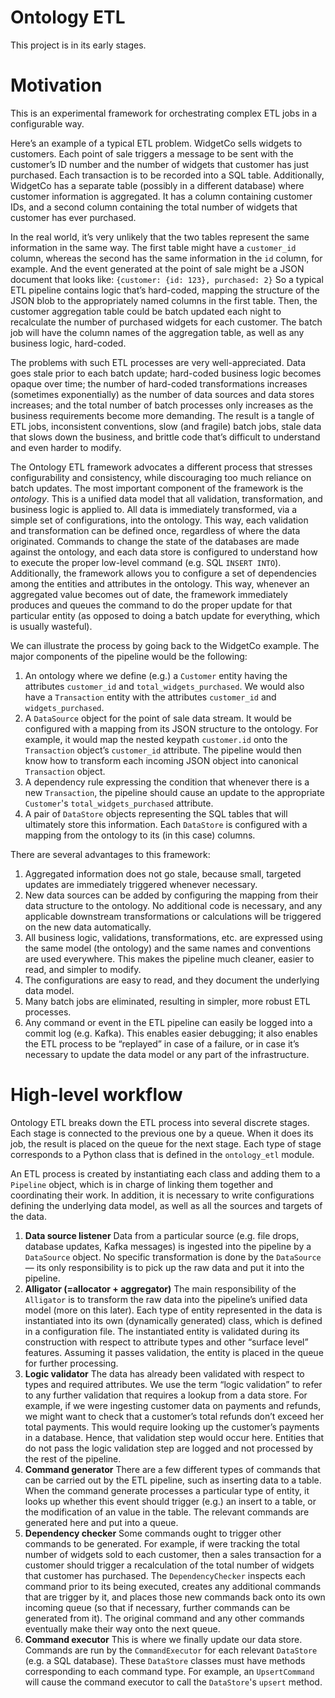 # Ontology ETL
This project is in its early stages.

# Motivation

This is an experimental framework for orchestrating complex ETL jobs in a configurable way.

Here’s an example of a typical ETL problem. WidgetCo sells widgets to customers. Each point of sale triggers a message to be sent with the customer’s ID number and the number of widgets that customer has just purchased. Each transaction is to be recorded into a SQL table. Additionally, WidgetCo has a separate table (possibly in a different database) where customer information is aggregated. It has a column containing customer IDs, and a second column containing the total number of widgets that customer has ever purchased.

In the real world, it’s very unlikely that the two tables represent the same information in the same way. The first table might have a `customer_id` column, whereas the second has the same information in the `id` column, for example. And the event generated at the point of sale might be a JSON document that looks like: `{customer: {id: 123}, purchased: 2}` So a typical ETL pipeline contains logic that’s hard-coded, mapping the structure of the JSON blob to the appropriately named columns in the first table. Then, the customer aggregation table could be batch updated each night to recalculate the number of purchased widgets for each customer. The batch job will have the column names of the aggregation table, as well as any business logic, hard-coded.

The problems with such ETL processes are very well-appreciated. Data goes stale prior to each batch update; hard-coded business logic becomes opaque over time; the number of hard-coded transformations increases (sometimes exponentially) as the number of data sources and data stores increases; and the total number of batch processes only increases as the business requirements become more demanding. The result is a tangle of ETL jobs, inconsistent conventions, slow (and fragile) batch jobs, stale data that slows down the business, and brittle code that’s difficult to understand and even harder to modify.

The Ontology ETL framework advocates a different process that stresses configurability and consistency, while discouraging too much reliance on batch updates. The most important component of the framework is the *ontology*. This is a unified data model that all validation, transformation, and business logic is applied to. All data is immediately transformed, via a simple set of configurations, into the ontology. This way, each validation and transformation can be defined once, regardless of where the data originated. Commands to change the state of the databases are made against the ontology, and each data store is configured to understand how to execute the proper low-level command (e.g. SQL `INSERT INTO`). Additionally, the framework allows you to configure a set of dependencies among the entities and attributes in the ontology. This way, whenever an aggregated value becomes out of date, the framework immediately produces and queues the command to do the proper update for that particular entity (as opposed to doing a batch update for everything, which is usually wasteful).

We can illustrate the process by going back to the WidgetCo example. The major components of the pipeline would be the following:


1. An ontology where we define (e.g.) a `Customer` entity having the attributes `customer_id` and `total_widgets_purchased`. We would also have a `Transaction` entity with the attributes `customer_id` and `widgets_purchased`.
2. A `DataSource` object for the point of sale data stream. It would be configured with a mapping from its JSON structure to the ontology. For example, it would map the nested keypath `customer.id` onto the `Transaction` object’s `customer_id` attribute. The pipeline would then know how to transform each incoming JSON object into canonical `Transaction` object.
3. A dependency rule expressing the condition that whenever there is a new `Transaction`, the pipeline should cause an update to the appropriate `Customer`'s `total_widgets_purchased` attribute.
4. A pair of `DataStore` objects representing the SQL tables that will ultimately store this information. Each `DataStore` is configured with a mapping from the ontology to its (in this case) columns.

There are several advantages to this framework:


1. Aggregated information does not go stale, because small, targeted updates are immediately triggered whenever necessary.
2. New data sources can be added by configuring the mapping from their data structure to the ontology. No additional code is necessary, and any applicable downstream transformations or calculations will be triggered on the new data automatically. 
3. All business logic, validations, transformations, etc. are expressed using the same model (the ontology) and the same names and conventions are used everywhere. This makes the pipeline much cleaner, easier to read, and simpler to modify.
4. The configurations are easy to read, and they document the underlying data model.
5. Many batch jobs are eliminated, resulting in simpler, more robust ETL processes.
6. Any command or event in the ETL pipeline can easily be logged into a commit log (e.g. Kafka). This enables easier debugging; it also enables the ETL process to be “replayed” in case of a failure, or in case it’s necessary to update the data model or any part of the infrastructure.
# High-level workflow

Ontology ETL breaks down the ETL process into several discrete stages. Each stage is connected to the previous one by a queue. When it does its job, the result is placed on the queue for the next stage. Each type of stage corresponds to a Python class that is defined in the `ontology_etl` module.

An ETL process is created by instantiating each class and adding them to a `Pipeline` object, which is in charge of linking them together and coordinating their work. In addition, it is necessary to write configurations defining the underlying data model, as well as all the sources and targets of the data.


1. **Data source listener** Data from a particular source (e.g. file drops, database updates, Kafka messages) is ingested into the pipeline by a `DataSource` object. No specific transformation is done by the `DataSource` — its only responsibility is to pick up the raw data and put it into the pipeline.
2. **Alligator (=allocator + aggregator)** The main responsibility of the `Alligator` is to transform the raw data into the pipeline’s unified data model (more on this later). Each type of entity represented in the data is instantiated into its own (dynamically generated) class, which is defined in a configuration file. The instantiated entity is validated during its construction with respect to attribute types and other “surface level” features. Assuming it passes validation, the entity is placed in the queue for further processing.
3. **Logic validator** The data has already been validated with respect to types and required attributes. We use the term “logic validation” to refer to any further validation that requires a lookup from a data store. For example, if we were ingesting customer data on payments and refunds, we might want to check that a customer’s total refunds don’t exceed her total payments. This would require looking up the customer’s payments in a database. Hence, that validation step would occur here. Entities that do not pass the logic validation step are logged and not processed by the rest of the pipeline.
4. **Command generator** There are a few different types of commands that can be carried out by the ETL pipeline, such as inserting data to a table. When the command generate processes a particular type of entity, it looks up whether this event should trigger (e.g.) an insert to a table, or the modification of an value in the table. The relevant commands are generated here and put into a queue.
5. **Dependency checker** Some commands ought to trigger other commands to be generated. For example, if were tracking the total number of widgets sold to each customer, then a sales transaction for a customer should trigger a recalculation of the total number of widgets that customer has purchased. The `DependencyChecker` inspects each command prior to its being executed, creates any additional commands that are trigger by it, and places those new commands back onto its own incoming queue (so that if necessary, further commands can be generated from it). The original command and any other commands eventually make their way onto the next queue.
6. **Command executor** This is where we finally update our data store. Commands are run by the `CommandExecutor` for each relevant `DataStore` (e.g. a SQL database). These `DataStore` classes must have methods corresponding to each command type. For example, an `UpsertCommand` will cause the command executor to call the `DataStore`'s `upsert` method.

